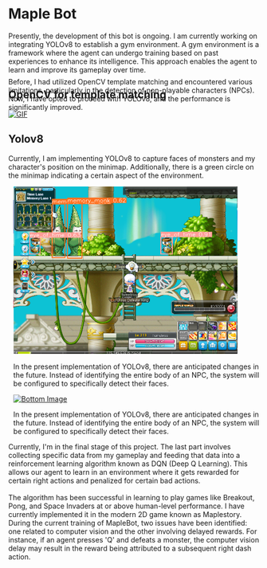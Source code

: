# Maple Bot

Presently, the development of this bot is ongoing. I am currently working on integrating YOLOv8 to establish a gym environment. A gym environment is a framework where the agent can undergo training based on past experiences to enhance its intelligence. This approach enables the agent to learn and improve its gameplay over time.

## OpenCV for template matching
<div style="position: relative; display: flex; align-items: flex-start;">
    <!-- Image on the left -->
    <div style="width: 50%;">
        <a href="https://www.youtube.com/watch?v=jl7Z8Bxk6uc&ab_channel=Liang" target="_blank">
            <img src="https://github.com/Whiteii/Maple_Bot/blob/main/Images/Animation.gif" alt="GIF" style="width: 100%;">
        </a>
    </div>
    <!-- Text on the right -->
    <div style="width: 50%; padding-left: 20px;">
        <p style="position: absolute; bottom: 0; left: 0;">
            Before, I had utilized OpenCV template matching and encountered various limitations, particularly in the detection of non-playable characters (NPCs). Now, I have opted to proceed with YOLOv8, and the performance is significantly improved.
        </p>
    </div>
</div>



## Yolov8
Currently, I am implementing YOLOv8 to capture faces of monsters and my character's position on the minimap. Additionally, there is a green circle on the minimap indicating a certain aspect of the environment.


<div style="float: right; margin-left: 2%;">
  <img src="https://github.com/Whiteii/Maple_Bot/blob/main/Images/image.png" alt="Bottom Image" width="450"/>
  <p>In the present implementation of YOLOv8, there are anticipated changes in the future. Instead of identifying the entire body of an NPC, the system will be configured to specifically detect their faces.</p>
</div> 

<div style="float: right; margin-left: 2%;">
    <a href="https://www.youtube.com/watch?v=Ys0eVH3Zu00&t=398s&ab_channel=Liang">
        <img src="https://raw.githubusercontent.com/Whiteii/Maple_Bot/main/Images/Animation7.gif" alt="Bottom Image" width="600"/>
    </a>
    <p>In the present implementation of YOLOv8, there are anticipated changes in the future. Instead of identifying the entire body of an NPC, the system will be configured to specifically detect their faces.</p>
</div>

<p>
    Currently, I'm in the final stage of this project. The last part involves collecting specific data from my gameplay and feeding that data into a reinforcement learning algorithm known as DQN (Deep Q Learning). This allows our agent to learn in an environment where it gets rewarded for certain right actions and penalized for certain bad actions.
    <br><br>
    The algorithm has been successful in learning to play games like Breakout, Pong, and Space Invaders at or above human-level performance. I have currently implemented it in the modern 2D game known as Maplestory. During the current training of MapleBot, two issues have been identified: one related to computer vision and the other involving delayed rewards. For instance, if an agent presses 'Q' and defeats a monster, the computer vision delay may result in the reward being attributed to a subsequent right dash action.
</p>






